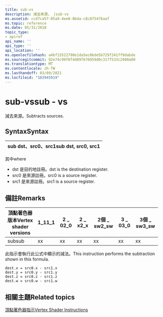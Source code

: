 ```yaml
---
title: sub-vs
description: 減去來源。 |sub-vs
ms.assetid: ccd7ca57-05a9-4ee8-8bda-c8c875476aaf
ms.topic: reference
ms.date: 05/31/2018
topic_type:
- apiref
api_name: ''
api_type: ''
api_location: ''
ms.openlocfilehash: a4bf15522798e1da5ec0bde5b729f241ff9dabde
ms.sourcegitcommit: 92e74c99f8f4d097676959d0c317f533c2400a80
ms.translationtype: MT
ms.contentlocale: zh-TW
ms.lasthandoff: 03/09/2021
ms.locfileid: "103945919"
---
```

# <a name="sub---vs"></a><span data-ttu-id="f11ae-104">sub-vs</span><span class="sxs-lookup"><span data-stu-id="f11ae-104">sub - vs</span></span>

<span data-ttu-id="f11ae-105">減去來源。</span><span class="sxs-lookup"><span data-stu-id="f11ae-105">Subtracts sources.</span></span>

## <a name="syntax"></a><span data-ttu-id="f11ae-106">Syntax</span><span class="sxs-lookup"><span data-stu-id="f11ae-106">Syntax</span></span>



| <span data-ttu-id="f11ae-107">sub dst、src0、src1</span><span class="sxs-lookup"><span data-stu-id="f11ae-107">sub dst, src0, src1</span></span> |
|---------------------|



 

<span data-ttu-id="f11ae-108">其中</span><span class="sxs-lookup"><span data-stu-id="f11ae-108">where</span></span>

-   <span data-ttu-id="f11ae-109">dst 是目的地註冊。</span><span class="sxs-lookup"><span data-stu-id="f11ae-109">dst is the destination register.</span></span>
-   <span data-ttu-id="f11ae-110">src0 是來源註冊。</span><span class="sxs-lookup"><span data-stu-id="f11ae-110">src0 is a source register.</span></span>
-   <span data-ttu-id="f11ae-111">src1 是來源註冊。</span><span class="sxs-lookup"><span data-stu-id="f11ae-111">src1 is a source register.</span></span>

## <a name="remarks"></a><span data-ttu-id="f11ae-112">備註</span><span class="sxs-lookup"><span data-stu-id="f11ae-112">Remarks</span></span>



| <span data-ttu-id="f11ae-113">頂點著色器版本</span><span class="sxs-lookup"><span data-stu-id="f11ae-113">Vertex shader versions</span></span> | <span data-ttu-id="f11ae-114">1\_1</span><span class="sxs-lookup"><span data-stu-id="f11ae-114">1\_1</span></span> | <span data-ttu-id="f11ae-115">2 \_ 0</span><span class="sxs-lookup"><span data-stu-id="f11ae-115">2\_0</span></span> | <span data-ttu-id="f11ae-116">2 \_ x</span><span class="sxs-lookup"><span data-stu-id="f11ae-116">2\_x</span></span> | <span data-ttu-id="f11ae-117">2個 \_ sw</span><span class="sxs-lookup"><span data-stu-id="f11ae-117">2\_sw</span></span> | <span data-ttu-id="f11ae-118">3 \_ 0</span><span class="sxs-lookup"><span data-stu-id="f11ae-118">3\_0</span></span> | <span data-ttu-id="f11ae-119">3個 \_ sw</span><span class="sxs-lookup"><span data-stu-id="f11ae-119">3\_sw</span></span> |
|------------------------|------|------|------|-------|------|-------|
| <span data-ttu-id="f11ae-120">sub</span><span class="sxs-lookup"><span data-stu-id="f11ae-120">sub</span></span>                    | <span data-ttu-id="f11ae-121">x</span><span class="sxs-lookup"><span data-stu-id="f11ae-121">x</span></span>    | <span data-ttu-id="f11ae-122">x</span><span class="sxs-lookup"><span data-stu-id="f11ae-122">x</span></span>    | <span data-ttu-id="f11ae-123">x</span><span class="sxs-lookup"><span data-stu-id="f11ae-123">x</span></span>    | <span data-ttu-id="f11ae-124">x</span><span class="sxs-lookup"><span data-stu-id="f11ae-124">x</span></span>     | <span data-ttu-id="f11ae-125">x</span><span class="sxs-lookup"><span data-stu-id="f11ae-125">x</span></span>    | <span data-ttu-id="f11ae-126">x</span><span class="sxs-lookup"><span data-stu-id="f11ae-126">x</span></span>     |



 

<span data-ttu-id="f11ae-127">此指示會執行此公式中顯示的減法。</span><span class="sxs-lookup"><span data-stu-id="f11ae-127">This instruction performs the subtraction shown in this formula.</span></span>


```
dest.x = src0.x - src1.x
dest.y = src0.y - src1.y
dest.z = src0.z - src1.z
dest.w = src0.w - src1.w
```



## <a name="related-topics"></a><span data-ttu-id="f11ae-128">相關主題</span><span class="sxs-lookup"><span data-stu-id="f11ae-128">Related topics</span></span>

<dl> <dt>

[<span data-ttu-id="f11ae-129">頂點著色器指示</span><span class="sxs-lookup"><span data-stu-id="f11ae-129">Vertex Shader Instructions</span></span>](dx9-graphics-reference-asm-vs-instructions.md)
</dt> </dl>

 

 




